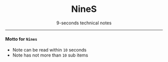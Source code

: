 <div align="center">
  <span class="iconify" data-icon="whh:ninegag" data-inline="false" width="100"></span>
  <h1>NineS</h1>
  <p>9-seconds technical notes</p>
</div>

---

#### Motto for `Nines`
- Note can be read within <code>10</code> seconds
- Note has not more than <code>10</code> sub items
